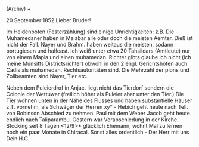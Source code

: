 (Archiv) +

 20 September 1852
Lieber Bruder!

Im Heidenboten (Festerzählung) sind einige Unrichtigkeiten: z.B. Die Muhamedaner haben in Malabar alle oder doch die meisten Aemter. Dieß ist nicht der Fall. Nayer und Brahm. haben weitaus die meisten, sodann portugiesen und halfcast. Ich weiß unter etwa 20 Tahsildars (Amtleute) nur von einem Mapla und einen muhamedan. Richter gibts glaube ich nicht (ich meine Munsiffs Districtsrichter) obwohl in den 2 engl. Gerichtshöfen auch Cadis als muhamedan. Rechtsautoritäten sind. Die Mehrzahl der pions und Zollbeamten sind Nayer, Tier etc.

Neben dem Puleierdrof in Anjac. liegt nicht das Tierdorf sondern die Colonie der Wettuwer (freilich höher als Puleier aber unter den Tier.) Die Tier wohnen unten in der Nähe des Flusses und haben substantielle Häuser z.T. vornehm, als Schwäger der Herren xy* - Hebich geht heute nach Tell. von Robinson Abschied zu nehmen. Paul mit dem Weber Jacob geht heute endlich nach Taliparambu. Gestern war Verabschiedung in der Kirche. Stocking seit 8 Tagen <12/9>* glücklich Ehemann, wohnt Mal zu lernen noch ein paar Monate in Chiracal. Sonst alles ordentlich - Der Herr mit uns
 Dein H.G.
